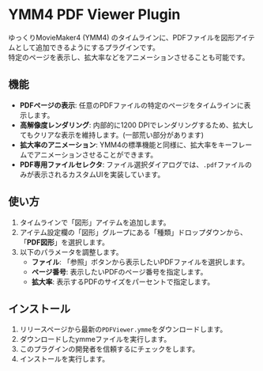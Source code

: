 # YMM4 PDF Viewer Plugin

ゆっくりMovieMaker4 (YMM4) のタイムラインに、PDFファイルを図形アイテムとして追加できるようにするプラグインです。  
特定のページを表示し、拡大率などをアニメーションさせることも可能です。

## 機能

-   **PDFページの表示**: 任意のPDFファイルの特定のページをタイムラインに表示します。
-   **高解像度レンダリング**: 内部的に1200 DPIでレンダリングするため、拡大してもクリアな表示を維持します。(一部荒い部分があります)
-   **拡大率のアニメーション**: YMM4の標準機能と同様に、拡大率をキーフレームでアニメーションさせることができます。
-   **PDF専用ファイルセレクタ**: ファイル選択ダイアログでは、`.pdf`ファイルのみが表示されるカスタムUIを実装しています。

## 使い方

1.  タイムラインで「図形」アイテムを追加します。
2.  アイテム設定欄の「図形」グループにある「種類」ドロップダウンから、「**PDF図形**」を選択します。
3.  以下のパラメータを調整します。
    -   **ファイル**: 「参照」ボタンから表示したいPDFファイルを選択します。
    -   **ページ番号**: 表示したいPDFのページ番号を指定します。
    -   **拡大率**: 表示するPDFのサイズをパーセントで指定します。

## インストール

1.  リリースページから最新の`PDFViewer.ymme`をダウンロードします。
2.  ダウンロードしたymmeファイルを実行します。
3.  このプラグインの開発者を信頼するにチェックをします。
4.  インストールを実行します。
